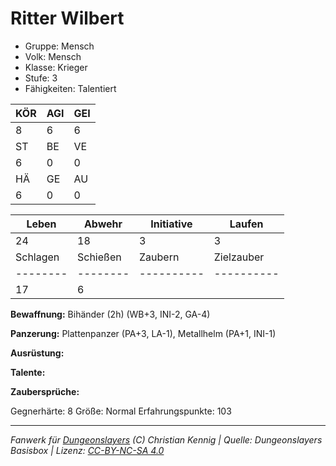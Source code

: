 # Ritter Wilbert  
- Gruppe: Mensch  
- Volk: Mensch  
- Klasse: Krieger  
- Stufe: 3  
- Fähigkeiten: Talentiert  


| KÖR | AGI | GEI |  
| --- | --- | --- |  
| 8   | 6   | 6   |
| ST  | BE  | VE  |  
| 6   | 0   | 0   |
| HÄ  | GE  | AU  |  
| 6   | 0   | 0   |


| Leben    | Abwehr   | Initiative | Laufen     |
| -------- | -------- | ---------- | ---------- |
| 24       | 18       | 3          | 3          |
| Schlagen | Schießen | Zaubern    | Zielzauber |
| -------- | -------- | ---------- | ---------- |
| 17       | 6        |            |            |

**Bewaffnung:**
Bihänder (2h) (WB+3, INI-2, GA-4)

**Panzerung:**
Plattenpanzer (PA+3, LA-1), Metallhelm (PA+1, INI-1)

**Ausrüstung:**


**Talente:**


**Zaubersprüche:**


Gegnerhärte: 8
Größe: Normal
Erfahrungspunkte: 103



___
*Fanwerk für [Dungeonslayers](https://www.dungeonslayers.net/) (C) Christian Kennig | Quelle: Dungeonslayers Basisbox | Lizenz: [CC-BY-NC-SA 4.0](https://creativecommons.org/licenses/by-nc-sa/4.0/deed.de)*